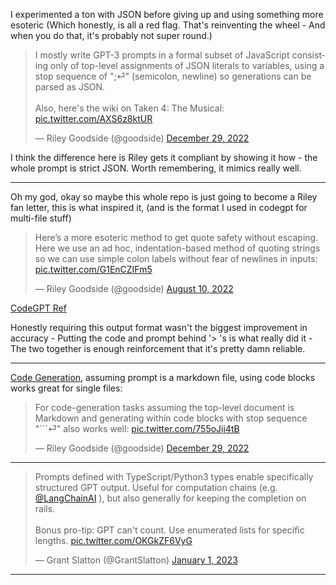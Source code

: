 
I experimented a ton with JSON before giving up and using something more esoteric (Which honestly, is all a red flag. That's reinventing the wheel - And when you do that, it's probably not super round.)

<blockquote class="twitter-tweet"><p lang="en" dir="ltr">I mostly write GPT-3 prompts in a formal subset of JavaScript consisting only of top-level assignments of JSON literals to variables, using a stop sequence of &quot;;⏎&quot; (semicolon, newline) so generations can be parsed as JSON.<br><br>Also, here&#39;s the wiki on Taken 4: The Musical: <a href="https://t.co/AXS6z8ktUR">pic.twitter.com/AXS6z8ktUR</a></p>&mdash; Riley Goodside (@goodside) <a href="https://twitter.com/goodside/status/1608329313425686530?ref_src=twsrc%5Etfw">December 29, 2022</a></blockquote> 

I think the difference here is Riley gets it compliant by showing it how - the whole prompt is strict JSON. Worth remembering, it mimics really well.

---

Oh my god, okay so maybe this whole repo is just going to become a Riley fan letter, this is what inspired it, (and is the format I used in codegpt for multi-file stuff)

<blockquote class="twitter-tweet"><p lang="en" dir="ltr">Here’s a more esoteric method to get quote safety without escaping. Here we use an ad hoc, indentation-based method of quoting strings so we can use simple colon labels without fear of newlines in inputs: <a href="https://t.co/G1EnCZIFm5">pic.twitter.com/G1EnCZIFm5</a></p>&mdash; Riley Goodside (@goodside) <a href="https://twitter.com/goodside/status/1557227829145882624?ref_src=twsrc%5Etfw">August 10, 2022</a></blockquote> 

[CodeGPT Ref](https://github.com/morganpartee/codegpt/blob/main/codegpt/gpt_interface.py#L50)

Honestly requiring this output format wasn't the biggest improvement in accuracy - Putting the code and prompt behind '> 's is what really did it - The two together is enough reinforcement that it's pretty damn reliable.

---

[Code Generation](Code%20Generation.md), assuming prompt is a markdown file, using code blocks works great for single files:
<blockquote class="twitter-tweet"><p lang="en" dir="ltr">For code-generation tasks assuming the top-level document is Markdown and generating within code blocks with stop sequence &quot;```⏎&quot; also works well: <a href="https://t.co/755oJij4tB">pic.twitter.com/755oJij4tB</a></p>&mdash; Riley Goodside (@goodside) <a href="https://twitter.com/goodside/status/1608334443743166471?ref_src=twsrc%5Etfw">December 29, 2022</a></blockquote>

---

<blockquote class="twitter-tweet"><p lang="en" dir="ltr">Prompts defined with TypeScript/Python3 types enable specifically structured GPT output. Useful for computation chains (e.g. <a href="https://twitter.com/LangChainAI?ref_src=twsrc%5Etfw">@LangChainAI</a> ), but also generally for keeping the completion on rails.<br><br>Bonus pro-tip: GPT can&#39;t count. Use enumerated lists for specific lengths. <a href="https://t.co/OKGkZF6VyG">pic.twitter.com/OKGkZF6VyG</a></p>&mdash; Grant Slatton (@GrantSlatton) <a href="https://twitter.com/GrantSlatton/status/1609649786906619905?ref_src=twsrc%5Etfw">January 1, 2023</a></blockquote>

---

